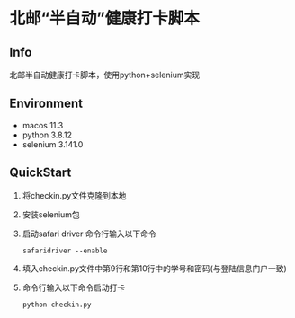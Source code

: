 # 北邮“半自动”健康打卡脚本

## Info
北邮半自动健康打卡脚本，使用python+selenium实现

## Environment

- macos 11.3
- python 3.8.12
- selenium 3.141.0

## QuickStart

1. 将checkin.py文件克隆到本地
2. 安装selenium包
3. 启动safari driver
命令行输入以下命令
    ```
    safaridriver --enable
    ```
4. 填入checkin.py文件中第9行和第10行中的学号和密码(与登陆信息门户一致)

5. 命令行输入以下命令启动打卡
    ```
    python checkin.py
    ```